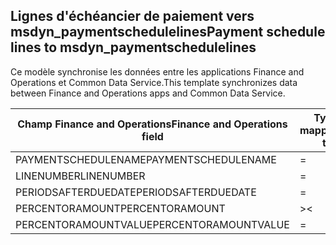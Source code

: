 ## <a name="payment-schedule-lines-to-msdyn_paymentschedulelines"></a><span data-ttu-id="e7887-101">Lignes d'échéancier de paiement vers msdyn_paymentschedulelines</span><span class="sxs-lookup"><span data-stu-id="e7887-101">Payment schedule lines to msdyn_paymentschedulelines</span></span>

<span data-ttu-id="e7887-102">Ce modèle synchronise les données entre les applications Finance and Operations et Common Data Service.</span><span class="sxs-lookup"><span data-stu-id="e7887-102">This template synchronizes data between Finance and Operations apps and Common Data Service.</span></span>

<span data-ttu-id="e7887-103">Champ Finance and Operations</span><span class="sxs-lookup"><span data-stu-id="e7887-103">Finance and Operations field</span></span> | <span data-ttu-id="e7887-104">Type de mappage</span><span class="sxs-lookup"><span data-stu-id="e7887-104">Map type</span></span> | <span data-ttu-id="e7887-105">Autre champ Dynamics 365</span><span class="sxs-lookup"><span data-stu-id="e7887-105">Other Dynamics 365 field</span></span> | <span data-ttu-id="e7887-106">Valeur par défaut</span><span class="sxs-lookup"><span data-stu-id="e7887-106">Default value</span></span>
---|---|---|---
<span data-ttu-id="e7887-107">PAYMENTSCHEDULENAME</span><span class="sxs-lookup"><span data-stu-id="e7887-107">PAYMENTSCHEDULENAME</span></span> | = | <span data-ttu-id="e7887-108">msdyn_paymentschedule.msdyn_name</span><span class="sxs-lookup"><span data-stu-id="e7887-108">msdyn_paymentschedule.msdyn_name</span></span> | 
<span data-ttu-id="e7887-109">LINENUMBER</span><span class="sxs-lookup"><span data-stu-id="e7887-109">LINENUMBER</span></span> | = | <span data-ttu-id="e7887-110">msdyn_linenumber</span><span class="sxs-lookup"><span data-stu-id="e7887-110">msdyn_linenumber</span></span> | 
<span data-ttu-id="e7887-111">PERIODSAFTERDUEDATE</span><span class="sxs-lookup"><span data-stu-id="e7887-111">PERIODSAFTERDUEDATE</span></span> | = | <span data-ttu-id="e7887-112">msdyn_periodsafterduedate</span><span class="sxs-lookup"><span data-stu-id="e7887-112">msdyn_periodsafterduedate</span></span> | 
<span data-ttu-id="e7887-113">PERCENTORAMOUNT</span><span class="sxs-lookup"><span data-stu-id="e7887-113">PERCENTORAMOUNT</span></span> | >< | <span data-ttu-id="e7887-114">msdyn_percentoramount</span><span class="sxs-lookup"><span data-stu-id="e7887-114">msdyn_percentoramount</span></span> | 
<span data-ttu-id="e7887-115">PERCENTORAMOUNTVALUE</span><span class="sxs-lookup"><span data-stu-id="e7887-115">PERCENTORAMOUNTVALUE</span></span> | = | <span data-ttu-id="e7887-116">msdyn_percentoramountvalue</span><span class="sxs-lookup"><span data-stu-id="e7887-116">msdyn_percentoramountvalue</span></span> | 
